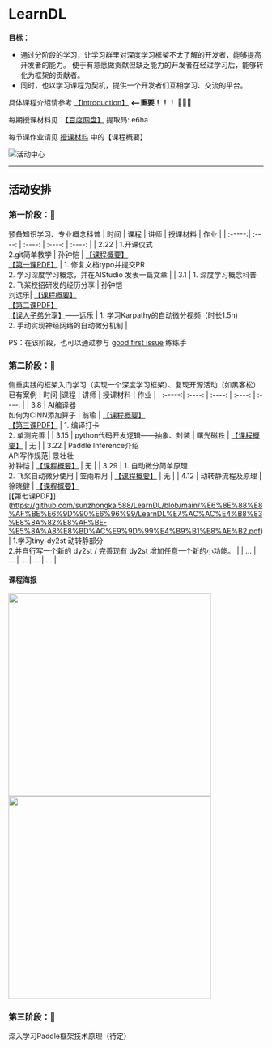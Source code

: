 # LearnDL

**目标：** 
* 通过分阶段的学习，让学习群里对深度学习框架不太了解的开发者，能够提高开发者的能力。 便于有意愿做贡献但缺乏能力的开发者在经过学习后，能够转化为框架的贡献者。
* 同时，也以学习课程为契机，提供一个开发者们互相学习、交流的平台。

具体课程介绍请参考 [【Introduction】](https://github.com/sunzhongkai588/LearnDL/blob/main/Introduction.md) **<--重要！！！** 🌟🌟🌟

每期授课材料见：[【百度网盘】](https://pan.baidu.com/s/1lJ48UpDVMd0rcXeA2h9qSA?pwd=e6ha) 提取码: e6ha 

每节课作业请见 [授课材料](https://github.com/sunzhongkai588/LearnDL/tree/main/授课材料) 中的【课程概要】

![活动中心](https://user-images.githubusercontent.com/70642955/222437092-ecc3a44a-d982-40b5-99f6-29bff2d12e29.jpg)








--------
## 活动安排


### 第一阶段：🧐
预备知识学习、专业概念科普
| 时间 | 课程 | 讲师 | 授课材料 | 作业 |
| :-----:| :----: | :----: | :----: | :----: |
| 2.22 | 1.开课仪式<br>2.git简单教学 | 孙钟恺 | [【课程概要】](https://github.com/sunzhongkai588/LearnDL/blob/main/授课材料/【2.22】第一节课概要.md)<br>[【第一课PDF】](https://github.com/sunzhongkai588/LearnDL/blob/main/授课材料/LearnDL%20第一次课.pdf) | 1. 修复文档typo并提交PR <br> 2. 学习深度学习概念，并在AIStudio 发表一篇文章 |
| 3.1 | 1. 深度学习概念科普 <br> 2. 飞桨校招研发的经历分享 | 孙钟恺 <br> 刘远乐| [【课程概要】](https://github.com/sunzhongkai588/LearnDL/blob/main/授课材料/【3.01】第二节课概要.md)<br>[【第二课PDF】](https://github.com/sunzhongkai588/LearnDL/blob/main/授课材料/LearnDL%20第二节课.pdf) <br>[【误人子弟分享】](https://github.com/sunzhongkai588/LearnDL/blob/main/授课材料/误人子弟分享——刘远乐.pdf)——远乐   |  1. 学习Karpathy的自动微分视频（时长1.5h) <br> 2. 手动实现神经网络的自动微分机制 |

PS：在该阶段，也可以通过参与 [good first issue](https://github.com/PaddlePaddle/community/tree/master/pfcc#good-first-issue) 练练手

### 第二阶段：🤩
侧重实践的框架入门学习（实现一个深度学习框架）、复现开源活动（如黑客松）已有案例
| 时间 |课程 | 讲师 | 授课材料 | 作业 |
| :-----:| :----: | :----: | :----: | :----: |
| 3.8 | AI编译器<br>如何为CINN添加算子 | 翁瑜 | [【课程概要】](https://github.com/sunzhongkai588/LearnDL/blob/main/授课材料/【3.08】第三节课概要.md) <br>[【第三课PDF】](https://github.com/sunzhongkai588/LearnDL/blob/main/授课材料/LearnDL第三节课.pdf) | 1. 编译打卡<br>2. 单测完善 |
| 3.15 | python代码开发逻辑——抽象、封装 | 曙光磁铁 | [【课程概要】](https://github.com/sunzhongkai588/LearnDL/blob/main/授课材料/【3.15】第四节课概要.md) | 无 |
| 3.22 | Paddle Inference介绍<br>API写作规范| 景壮壮<br>孙钟恺 | [【课程概要】](https://github.com/sunzhongkai588/LearnDL/blob/main/授课材料/【3.22】第五节课概要.md)  | 无 |
| 3.29 | 1. 自动微分简单原理<br>2. 飞桨自动微分使用 | 笠雨聆月 | [【课程概要】](https://github.com/sunzhongkai588/LearnDL/blob/main/授课材料/【3.29】第六节课概要.md) | 无 |
| 4.12 | 动转静流程及原理 | 徐晓健 | [【课程概要】](https://github.com/sunzhongkai588/LearnDL/blob/main/%E6%8E%88%E8%AF%BE%E6%9D%90%E6%96%99/LearnDL%E7%AC%AC%E4%B8%83%E8%8A%82%E8%AF%BE.pdf)<br>[【第七课PDF】] (https://github.com/sunzhongkai588/LearnDL/blob/main/%E6%8E%88%E8%AF%BE%E6%9D%90%E6%96%99/LearnDL%E7%AC%AC%E4%B8%83%E8%8A%82%E8%AF%BE-%E5%8A%A8%E8%BD%AC%E9%9D%99%E4%B9%B1%E8%AE%B2.pdf)| 1.学习tiny-dy2st 动转静部分 <br>2.并自行写一个新的 dy2st / 完善现有 dy2st 增加任意一个新的小功能。
 |
| ... | ... | ... | ... | ... |

#### 课程海报
<img src="https://user-images.githubusercontent.com/70642955/228486945-b73732b7-d15c-4dbc-950b-f53dff17051c.png" height="400"> <img src="https://user-images.githubusercontent.com/70642955/228487903-0ee644c9-9915-4596-89e5-bcc708f5c08a.png" height="400">


### 第三阶段：🥳
深入学习Paddle框架技术原理（待定）
